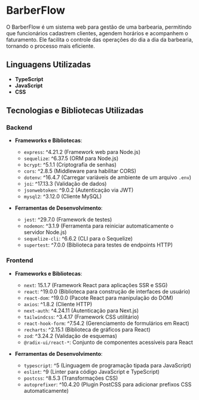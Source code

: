 # BarberFlow
O BarberFlow é um sistema web para gestão de uma barbearia, permitindo que funcionários cadastrem clientes, agendem horários e acompanhem o faturamento. Ele facilita o controle das operações do dia a dia da barbearia, tornando o processo mais eficiente.

## Linguagens Utilizadas
- **TypeScript**
- **JavaScript**
- **CSS**

## Tecnologias e Bibliotecas Utilizadas

### Backend
- **Frameworks e Bibliotecas**:
  - `express`: ^4.21.2 (Framework web para Node.js)
  - `sequelize`: ^6.37.5 (ORM para Node.js)
  - `bcrypt`: ^5.1.1 (Criptografia de senhas)
  - `cors`: ^2.8.5 (Middleware para habilitar CORS)
  - `dotenv`: ^16.4.7 (Carregar variáveis de ambiente de um arquivo `.env`)
  - `joi`: ^17.13.3 (Validação de dados)
  - `jsonwebtoken`: ^9.0.2 (Autenticação via JWT)
  - `mysql2`: ^3.12.0 (Cliente MySQL)

- **Ferramentas de Desenvolvimento**:
  - `jest`: ^29.7.0 (Framework de testes)
  - `nodemon`: ^3.1.9 (Ferramenta para reiniciar automaticamente o servidor Node.js)
  - `sequelize-cli`: ^6.6.2 (CLI para o Sequelize)
  - `supertest`: ^7.0.0 (Biblioteca para testes de endpoints HTTP)

### Frontend
- **Frameworks e Bibliotecas**:
  - `next`: 15.1.7 (Framework React para aplicações SSR e SSG)
  - `react`: ^19.0.0 (Biblioteca para construção de interfaces de usuário)
  - `react-dom`: ^19.0.0 (Pacote React para manipulação do DOM)
  - `axios`: ^1.8.2 (Cliente HTTP)
  - `next-auth`: ^4.24.11 (Autenticação para Next.js)
  - `tailwindcss`: ^3.4.17 (Framework CSS utilitário)
  - `react-hook-form`: ^7.54.2 (Gerenciamento de formulários em React)
  - `recharts`: ^2.15.1 (Biblioteca de gráficos para React)
  - `zod`: ^3.24.2 (Validação de esquemas)
  - `@radix-ui/react-*`: Conjunto de componentes acessíveis para React

- **Ferramentas de Desenvolvimento**:
  - `typescript`: ^5 (Linguagem de programação tipada para JavaScript)
  - `eslint`: ^9 (Linter para código JavaScript e TypeScript)
  - `postcss`: ^8.5.3 (Transformações CSS)
  - `autoprefixer`: ^10.4.20 (Plugin PostCSS para adicionar prefixos CSS automaticamente)
